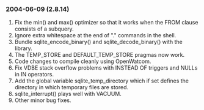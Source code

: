 ### 2004\-06\-09 (2\.8\.14\)

1. Fix the min() and max() optimizer so that it works when the FROM
 clause consists of a subquery.
2. Ignore extra whitespace at the end of "." commands in the shell.
3. Bundle sqlite\_encode\_binary() and sqlite\_decode\_binary() with the
 library.
4. The TEMP\_STORE and DEFAULT\_TEMP\_STORE pragmas now work.
5. Code changes to compile cleanly using OpenWatcom.
6. Fix VDBE stack overflow problems with INSTEAD OF triggers and
 NULLs in IN operators.
7. Add the global variable sqlite\_temp\_directory which if set defines the
 directory in which temporary files are stored.
8. sqlite\_interrupt() plays well with VACUUM.
9. Other minor bug fixes.




